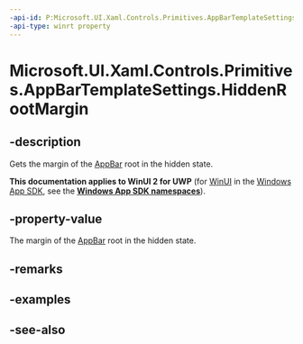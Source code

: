 ```yaml
---
-api-id: P:Microsoft.UI.Xaml.Controls.Primitives.AppBarTemplateSettings.HiddenRootMargin
-api-type: winrt property
---
```


<!-- Property syntax
public Windows.UI.Xaml.Thickness HiddenRootMargin { get; }
-->

# Microsoft.UI.Xaml.Controls.Primitives.AppBarTemplateSettings.HiddenRootMargin

## -description
Gets the margin of the [AppBar](../microsoft.ui.xaml.controls/appbar.md) root in the hidden state.

**This documentation applies to WinUI 2 for UWP** (for [WinUI](/windows/apps/winui/winui3/) in the [Windows App SDK](/windows/apps/windows-app-sdk/), see the **[Windows App SDK namespaces](/windows/windows-app-sdk/api/winrt/)**).

## -property-value
The margin of the [AppBar](../microsoft.ui.xaml.controls/appbar.md) root in the hidden state.

## -remarks

## -examples

## -see-also
